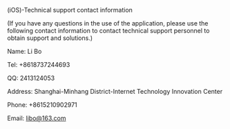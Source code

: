 (iOS)-Technical support contact information

(If you have any questions in the use of the application, please use the following contact information to contact technical support personnel to obtain support and solutions.)

Name: Li Bo

Tel: +8618737244693

QQ: 2413124053

Address: Shanghai-Minhang District-Internet Technology Innovation Center

Phone: +8615210902971

Email: libo@163.com
